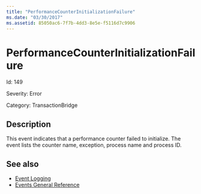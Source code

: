 ```yaml
---
title: "PerformanceCounterInitializationFailure"
ms.date: "03/30/2017"
ms.assetid: 85050ac6-7f7b-4dd3-8e5e-f5116d7c9906
---
```

# PerformanceCounterInitializationFailure
Id: 149  
  
 Severity: Error  
  
 Category: TransactionBridge  
  
## Description  
 This event indicates that a performance counter failed to initialize. The event lists the counter name, exception, process name and process ID.  
  
## See also

- [Event Logging](../../../../../docs/framework/wcf/diagnostics/event-logging/index.md)
- [Events General Reference](../../../../../docs/framework/wcf/diagnostics/event-logging/events-general-reference.md)
